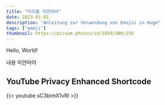 ```yaml
---
title: "타이틀 미얀마어"
date: 2023-01-01
description: "Anleitung zur Verwendung von Emojis in Hugo"
tags: ["emoji"]
thumbnail: https://picsum.photos/id/1050/400/250
---
```


Hello, World!

내용 미얀마어

## <!--more-->

## YouTube Privacy Enhanced Shortcode

{{< youtube sC3bimX1vRI >}}

<br>
